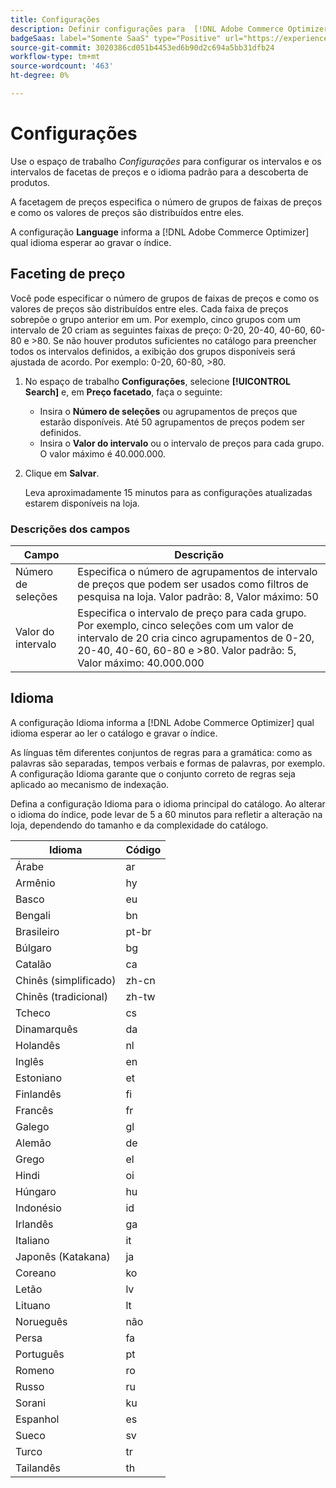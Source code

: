 ```yaml
---
title: Configurações
description: Definir configurações para  [!DNL Adobe Commerce Optimizer].
badgeSaas: label="Somente SaaS" type="Positive" url="https://experienceleague.adobe.com/pt-br/docs/commerce/user-guides/product-solutions" tooltip="Aplicável somente a projetos do Adobe Commerce as a Cloud Service e do Adobe Commerce Optimizer (infraestrutura SaaS gerenciada pela Adobe)."
source-git-commit: 3020386cd051b4453ed6b90d2c694a5bb31dfb24
workflow-type: tm+mt
source-wordcount: '463'
ht-degree: 0%

---
```


# Configurações

Use o espaço de trabalho *Configurações* para configurar os intervalos e os intervalos de facetas de preços e o idioma padrão para a descoberta de produtos.

A facetagem de preços especifica o número de grupos de faixas de preços e como os valores de preços são distribuídos entre eles.

A configuração **Language** informa a [!DNL Adobe Commerce Optimizer] qual idioma esperar ao gravar o índice.

## Faceting de preço

Você pode especificar o número de grupos de faixas de preços e como os valores de preços são distribuídos entre eles. Cada faixa de preços sobrepõe o grupo anterior em um. Por exemplo, cinco grupos com um intervalo de 20 criam as seguintes faixas de preço: 0-20, 20-40, 40-60, 60-80 e >80. Se não houver produtos suficientes no catálogo para preencher todos os intervalos definidos, a exibição dos grupos disponíveis será ajustada de acordo. Por exemplo: 0-20, 60-80, >80.

1. No espaço de trabalho **Configurações**, selecione **[!UICONTROL Search]** e, em **Preço facetado**, faça o seguinte:
   - Insira o **Número de seleções** ou agrupamentos de preços que estarão disponíveis. Até 50 agrupamentos de preços podem ser definidos.
   - Insira o **Valor do intervalo** ou o intervalo de preços para cada grupo. O valor máximo é 40.000.000.
1. Clique em **Salvar**.

   Leva aproximadamente 15 minutos para as configurações atualizadas estarem disponíveis na loja.

### Descrições dos campos

| Campo | Descrição |
|--- |--- |
| Número de seleções | Especifica o número de agrupamentos de intervalo de preços que podem ser usados como filtros de pesquisa na loja. Valor padrão: 8, Valor máximo: 50 |
| Valor do intervalo | Especifica o intervalo de preço para cada grupo. Por exemplo, cinco seleções com um valor de intervalo de 20 cria cinco agrupamentos de 0-20, 20-40, 40-60, 60-80 e >80. Valor padrão: 5, Valor máximo: 40.000.000 |

## Idioma

A configuração Idioma informa a [!DNL Adobe Commerce Optimizer] qual idioma esperar ao ler o catálogo e gravar o índice.

As línguas têm diferentes conjuntos de regras para a gramática: como as palavras são separadas, tempos verbais e formas de palavras, por exemplo.
A configuração Idioma garante que o conjunto correto de regras seja aplicado ao mecanismo de indexação.

Defina a configuração Idioma para o idioma principal do catálogo. Ao alterar o idioma do índice, pode levar de 5 a 60 minutos para refletir a alteração na loja, dependendo do tamanho e da complexidade do catálogo.

| Idioma | Código |
|----|----|
| Árabe | ar |
| Armênio | hy |
| Basco | eu |
| Bengali | bn |
| Brasileiro | pt-br |
| Búlgaro | bg |
| Catalão | ca |
| Chinês (simplificado) | zh-cn |
| Chinês (tradicional) | zh-tw |
| Tcheco | cs |
| Dinamarquês | da |
| Holandês | nl |
| Inglês | en |
| Estoniano | et |
| Finlandês | fi |
| Francês | fr |
| Galego | gl |
| Alemão | de |
| Grego | el |
| Hindi | oi |
| Húngaro | hu |
| Indonésio | id |
| Irlandês | ga |
| Italiano | it |
| Japonês (Katakana) | ja |
| Coreano | ko |
| Letão | lv |
| Lituano | lt |
| Norueguês | não |
| Persa | fa |
| Português | pt |
| Romeno | ro |
| Russo | ru |
| Sorani | ku |
| Espanhol | es |
| Sueco | sv |
| Turco | tr |
| Tailandês | th |
